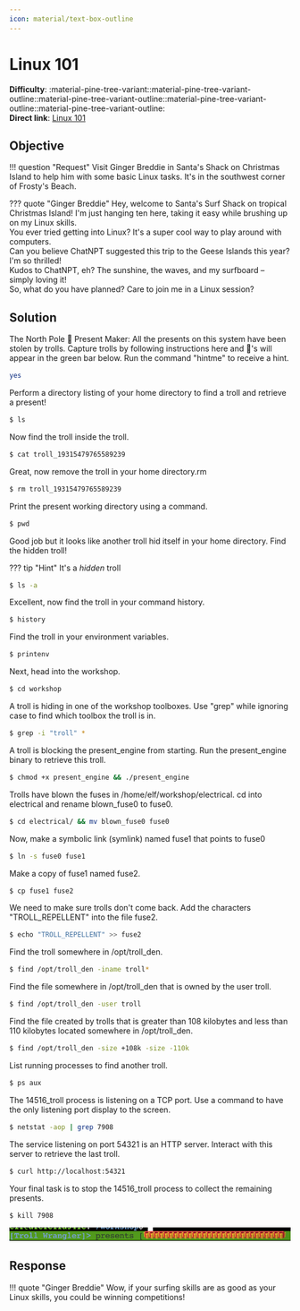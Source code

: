 ```yaml
---
icon: material/text-box-outline
---
```


# Linux 101

**Difficulty**: :material-pine-tree-variant::material-pine-tree-variant-outline::material-pine-tree-variant-outline::material-pine-tree-variant-outline::material-pine-tree-variant-outline:<br/>
**Direct link**: [Linux 101](https://hhc23-wetty.holidayhackchallenge.com/?&challenge=linux101)

## Objective

!!! question "Request"
    Visit Ginger Breddie in Santa's Shack on Christmas Island to help him with some basic Linux tasks. It's in the southwest corner of Frosty's Beach.

??? quote "Ginger Breddie"
    Hey, welcome to Santa's Surf Shack on tropical Christmas Island! I'm just hanging ten here, taking it easy while brushing up on my Linux skills.<br/>
    You ever tried getting into Linux? It's a super cool way to play around with computers.<br/>
    Can you believe ChatNPT suggested this trip to the Geese Islands this year? I'm so thrilled!<br/>
    Kudos to ChatNPT, eh? The sunshine, the waves, and my surfboard – simply loving it!<br/>
    So, what do you have planned? Care to join me in a Linux session?<br/>

## Solution

The North Pole 🎁 Present Maker:
All the presents on this system have been stolen by trolls. Capture trolls by following instructions here and 🎁's will appear in the green bar below. Run the command "hintme" to receive a hint.

```bash
yes
```

Perform a directory listing of your home directory to find a troll and retrieve a present!

```bash
$ ls
```

Now find the troll inside the troll.

```bash
$ cat troll_19315479765589239
```

Great, now remove the troll in your home directory.rm 

```bash
$ rm troll_19315479765589239 
```

Print the present working directory using a command.

```bash
$ pwd
```

Good job but it looks like another troll hid itself in your home directory. Find the hidden troll!

??? tip "Hint"
    It's a *hidden* troll

```bash
$ ls -a
```

Excellent, now find the troll in your command history.

```bash
$ history
```

Find the troll in your environment variables.

```bash
$ printenv
```

Next, head into the workshop.

```bash
$ cd workshop
```

A troll is hiding in one of the workshop toolboxes. Use "grep" while ignoring case to find which toolbox the troll is in.

```bash
$ grep -i "troll" *
```

A troll is blocking the present_engine from starting. Run the present_engine binary to retrieve this troll.

```bash
$ chmod +x present_engine && ./present_engine
```

Trolls have blown the fuses in /home/elf/workshop/electrical. cd into electrical and rename blown_fuse0 to fuse0.

```bash
$ cd electrical/ && mv blown_fuse0 fuse0
```

Now, make a symbolic link (symlink) named fuse1 that points to fuse0

```bash
$ ln -s fuse0 fuse1
```

Make a copy of fuse1 named fuse2.
```bash
$ cp fuse1 fuse2
```

We need to make sure trolls don't come back. Add the characters "TROLL_REPELLENT" into the file fuse2.
```bash
$ echo "TROLL_REPELLENT" >> fuse2
```
 
Find the troll somewhere in /opt/troll_den.
```bash
$ find /opt/troll_den -iname troll*
```

Find the file somewhere in /opt/troll_den that is owned by the user troll.
```bash
$ find /opt/troll_den -user troll
```

Find the file created by trolls that is greater than 108 kilobytes and less than 110 kilobytes located somewhere in /opt/troll_den.
```bash
$ find /opt/troll_den -size +108k -size -110k
```

List running processes to find another troll.
```bash
$ ps aux
```

The 14516_troll process is listening on a TCP port. Use a command to have the only listening port display to the screen.
```bash
$ netstat -aop | grep 7908
```

The service listening on port 54321 is an HTTP server. Interact with this server to retrieve the last troll.
```bash
$ curl http://localhost:54321
```

Your final task is to stop the 14516_troll process to collect the remaining presents.
```bash
$ kill 7908
```

![Progress Meter](../img/objectives/o3/troll_wrangler.png)

## Response

!!! quote "Ginger Breddie"
    Wow, if your surfing skills are as good as your Linux skills, you could be winning competitions!
